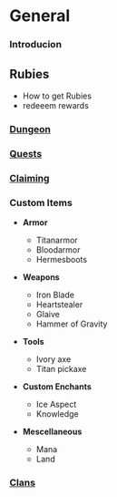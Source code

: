 # General

### **Introducion**


## **Rubies**
  * How to get Rubies
  * redeeem rewards
  

### **[Dungeon](https://github.com/gommzystudio/lymmzy_wiki/wiki/Dungeons)**

### **[Quests](https://github.com/gommzystudio/lymmzy_wiki/wiki/Questing)**

### **[Claiming](https://github.com/gommzystudio/lymmzy_wiki/wiki/Claiming)**

### **Custom Items**
* **Armor**
  * Titanarmor
  * Bloodarmor
  * Hermesboots
    

* **Weapons**
  * Iron Blade
  * Heartstealer
  * Glaive
  * Hammer of Gravity
  

* **Tools**
  * Ivory axe
  * Titan pickaxe


* **Custom Enchants**
  * Ice Aspect
  * Knowledge


* **Mescellaneous**
  * Mana
  * Land

### **[Clans](https://github.com/gommzystudio/lymmzy_wiki/wiki/Clans)**
